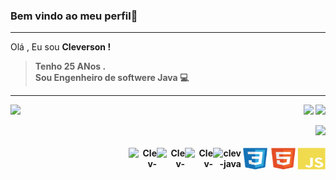 ### Bem vindo ao meu perfil👋
----

Olá , Eu sou <strong> Cleverson !<strong>
> Tenho 25 ANos .<br> Sou  Engenheiro de softwere Java  💻

  -----


<img align="left"  width="350"  src="https://c.tenor.com/-iT3EoFjKLQAAAAd/jett-jump.gif" />
 

<div align= "right "display: inline-block"
     
<a href="https://www.instagram.com/cleverson_mendess/" target="_blank"><img src="https://img.shields.io/badge/-Instagram-%23E4405F?style=for-the-badge&logo=instagram&logoColor=white"
 target="_blank"></a> 
<a href="https://www.linkedin.com/in/cleverson-mendes-91028b189/" target="_blank"><img src="https://img.shields.io/badge/-LinkedIn-%230077B5?style=for-the-badge&logo=linkedin&logoColor=white" target="_blank"></a> 

 
</div>

<div align="right">
  <img height="173em"  src="https://github-readme-stats.vercel.app/api?username=clev-coder&show_icons=true&theme=dark&include_all_commits=true&count_private=true"/>
  
</div>
<div  align="right" style="display: inline_block"><br>
  <img align="right" alt="clev-Js" height="35" width="45" src="https://raw.githubusercontent.com/devicons/devicon/master/icons/javascript/javascript-plain.svg">
  <img align="right" alt="clev-HTML" height="35" width="45" src="https://raw.githubusercontent.com/devicons/devicon/master/icons/html5/html5-original.svg">
  <img align="right" alt="clev-CSS" height="35" width="45" src="https://raw.githubusercontent.com/devicons/devicon/master/icons/css3/css3-original.svg">
  <img align="right" alt="clev-java" height="35" width="45"  src="https://img.shields.io/badge/Java-ED8B00?style=for-the-badge&logo=java&logoColor=white">
  <img align="right" alt="Clev-react" height="35" width="45"  src="https://img.shields.io/badge/React-20232A?style=for-the-badge&logo=react&logoColor=61DAFB">
  <img align="right" alt="Clev-spring" height="35" width="45"  src="https://img.shields.io/badge/Spring-6DB33F?style=for-the-badge&logo=spring&logoColor=white">
  <img align="right" alt="Clev-Angular" height="35" width="45"  src="https://img.shields.io/badge/Angular-DD0031?style=for-the-badge&logo=angular&logoColor=white">




                                     


